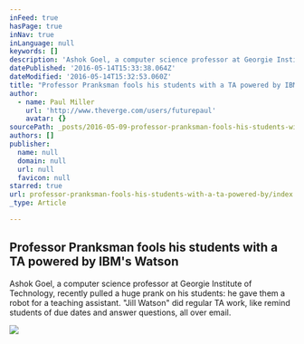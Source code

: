 ```yaml
---
inFeed: true
hasPage: true
inNav: true
inLanguage: null
keywords: []
description: 'Ashok Goel, a computer science professor at Georgie Institute of Technology, recently pulled a huge prank on his students: he gave them a robot for a teaching assistant. "Jill Watson" did regular TA work, like remind students of due dates and answer questions, all over email.'
datePublished: '2016-05-14T15:33:38.064Z'
dateModified: '2016-05-14T15:32:53.060Z'
title: "Professor Pranksman fools his students with a TA powered by IBM's Watson"
author:
  - name: Paul Miller
    url: 'http://www.theverge.com/users/futurepaul'
    avatar: {}
sourcePath: _posts/2016-05-09-professor-pranksman-fools-his-students-with-a-ta-powered-by.md
authors: []
publisher:
  name: null
  domain: null
  url: null
  favicon: null
starred: true
url: professor-pranksman-fools-his-students-with-a-ta-powered-by/index.html
_type: Article

---
```

<article style=""><h1>Professor Pranksman fools his students with a TA powered by IBM's Watson</h1><p>Ashok Goel, a computer science professor at Georgie Institute of Technology, recently pulled a huge prank on his students: he gave them a robot for a teaching assistant. "Jill Watson" did regular TA work, like remind students of due dates and answer questions, all over email.</p><img src="https://cdn3.vox-cdn.com/thumbor/MQYRljrVBj8ab13siUXJZkWvvtM=/0x48:505x332/1600x900/cdn0.vox-cdn.com/uploads/chorus_image/image/49514609/2225507-caprica_6.0.0.jpg" /></article>